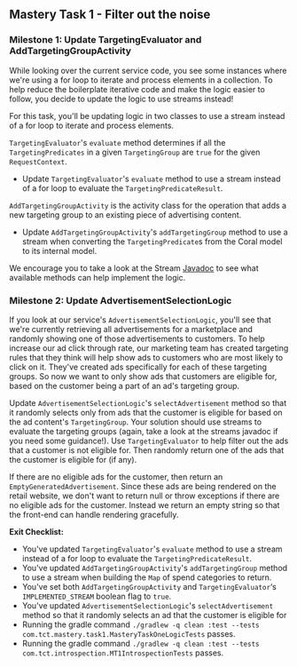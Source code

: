 ## Mastery Task 1 - Filter out the noise

### Milestone 1: Update TargetingEvaluator and AddTargetingGroupActivity

While looking over the current service code, you see some instances where we're using a for loop to iterate and process 
elements in a collection. To help reduce the boilerplate iterative code and make the logic easier to follow, you decide 
to update the logic to use streams instead! 

For this task, you'll be updating logic in two classes to use a stream instead of a for loop to iterate and process 
elements.

`TargetingEvaluator`'s `evaluate` method determines if all the `TargetingPredicates` in a given `TargetingGroup` are `true` for 
the given `RequestContext`.

* Update `TargetingEvaluator`'s `evaluate` method to use a stream instead of a for loop to evaluate the 
`TargetingPredicateResult`.


`AddTargetingGroupActivity` is the activity class for the operation that adds a new targeting group to an existing piece 
of advertising content.

* Update `AddTargetingGroupActivity`'s `addTargetingGroup` method to use a stream when converting the 
`TargetingPredicate`s from the Coral model to its internal model.

We encourage you to take a look at the Stream [Javadoc](https://docs.oracle.com/javase/8/docs/api/?java/util/stream/Stream.html) to see what available methods can help implement the logic.

### Milestone 2: Update AdvertisementSelectionLogic

If you look at our service's `AdvertisementSelectionLogic`, you'll see that we're currently retrieving all
advertisements for a marketplace and randomly showing one of those advertisements to customers. To help increase our
ad click through rate, our marketing team has created targeting rules that they think will help show ads to customers
who are most likely to click on it. They've created ads specifically for each of these targeting groups. So now we want
to only show ads that customers are eligible for, based on the customer being a part of an ad's targeting group.

Update `AdvertisementSelectionLogic`'s `selectAdvertisement` method so that it randomly selects only from ads that the 
customer is eligible for based on the ad content's `TargetingGroup`. Your solution should use streams to evaluate the 
targeting groups (again, take a look at the streams javadoc if you need some guidance!). Use `TargetingEvaluator` to 
help filter out the ads that a customer is not eligible for. Then randomly return one of the ads that the customer is 
eligible for (if any). 

If there are no eligible ads for the customer, then return an `EmptyGeneratedAdvertisement`. Since these ads are being 
rendered on the retail website, we don't want to return null or throw exceptions if there are no eligible ads for the 
customer. Instead we return an empty string so that the front-end can handle rendering gracefully. 

**Exit Checklist:**

* You've updated `TargetingEvaluator`'s `evaluate` method to use a stream instead of a for loop to evaluate the 
`TargetingPredicateResult`.
* You've updated `AddTargetingGroupActivity`'s `addTargetingGroup` method to use a stream when building the `Map` of
spend categories to return.
* You've set both `AddTargetingGroupActivity` and `TargetingEvaluator`‘s `IMPLEMENTED_STREAM` boolean flag to `true`.
* You've updated `AdvertisementSelectionLogic`'s `selectAdvertisement` method so that it randomly selects an ad that the 
customer is eligible for 
* Running the gradle command `./gradlew -q clean :test --tests com.tct.mastery.task1.MasteryTaskOneLogicTests` passes.
* Running the gradle command `./gradlew -q clean :test --tests com.tct.introspection.MT1IntrospectionTests` passes.

